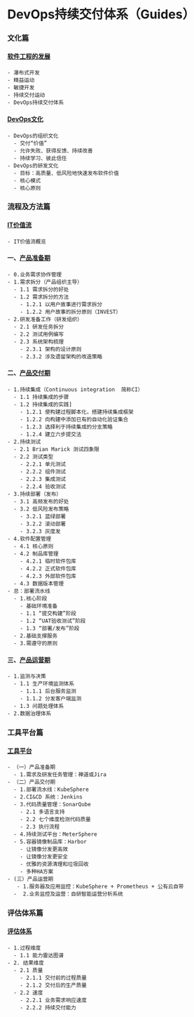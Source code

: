 DevOps持续交付体系（Guides）
============

### 文化篇
#### [软件工程的发展](文化/软件工程的发展.md)
    - 瀑布式开发
    - 精益运动
    - 敏捷开发
    - 持续交付运动
    - DevOps持续交付体系

#### [DevOps文化](文化/DevOps文化.md)
    - DevOps的组织文化
      - 交付“价值”
      - 允许失败、获得反馈、持续改善
      - 持续学习、彼此信任
    - DevOps的研发文化
      - 目标：高质量、低风险地快速发布软件价值
      - 核心模式
      - 核心原则
    
### 流程及方法篇
#### [IT价值流](流程及方法/IT价值流概览.md)
    - IT价值流概览

#### 一、[产品准备期](流程及方法/产品准备期.md)
    - 0.业务需求协作管理
    - 1.需求拆分（产品组织主导）
      - 1.1 需求拆分的好处
      - 1.2 需求拆分的方法        
        - 1.2.1 以用户故事进行需求拆分
        - 1.2.2 用户故事的拆分原则（INVEST）
    - 2.研发准备工作（研发组织）
      - 2.1 研发任务拆分
      - 2.2 测试用例编写
      - 2.3 系统架构梳理
        - 2.3.1 架构的设计原则
        - 2.3.2 涉及遗留架构的改造策略
  
#### 二、[产品交付期](流程及方法/产品交付期.md)
    - 1.持续集成（Continuous integration  简称CI）
      - 1.1 持续集成的步骤
      - 1.2 持续集成的实践]
        - 1.2.1 使构建过程脚本化，搭建持续集成框架
        - 1.2.2 向构建中添加已有的自动化验证集合
        - 1.2.3 选择利于持续集成的分支策略
        - 1.2.4 建立六步提交法
    - 2.持续测试
      - 2.1 Brian Marick 测试四象限
      - 2.2 测试类型
        - 2.2.1 单元测试
        - 2.2.2 组件测试
        - 2.2.3 集成测试
        - 2.2.4 验收测试
    - 3.持续部署（发布）
      - 3.1 高频发布的好处
      - 3.2 低风险发布策略
        - 3.2.1 蓝绿部署
        - 3.2.2 滚动部署
        - 3.2.3 灰度发
    - 4.软件配置管理
      - 4.1 核心原则
      - 4.2 制品库管理
        - 4.2.1 临时软件包库
        - 4.2.2 正式软件包库
        - 4.2.3 外部软件包库
      - 4.3 数据版本管理
    - 总：部署流水线
      - 1.核心阶段
        - 基础环境准备
        - 1.1 “提交构建”阶段
        - 1.2 “UAT验收测试”阶段
        - 1.3 “部署/发布”阶段
      - 2.基础支撑服务
      - 3.需遵守的原则

  
#### 三、[产品运营期](流程及方法/产品运营期.md)
    - 1.监测与决策
      - 1.1 生产环境监测体系
        - 1.1.1 后台服务监测
        - 1.1.2 分发客户端监测
      - 1.3 问题处理体系
    - 2.数据治理体系

  
### 工具平台篇
#### [工具平台](工具平台/工具平台.md)

    - （一）产品准备期
      - 1.需求及研发任务管理：禅道或Jira
    - （二）产品交付期
      - 1.部署流水线：KubeSphere
      - 2.CI&CD 系统：Jenkins
      - 3.代码质量管理：SonarQube
        - 2.1 多语言支持
        - 2.2 七个维度检测代码质量
        - 2.3 执行流程
      - 4.持续测试平台：MeterSphere
      - 5.容器镜像制品库：Harbor
        - 让镜像分发更高效
        - 让镜像分发更安全
        - 优雅的资源清理和垃圾回收
        - 多种HA方案
    - (三）产品运营期
       - 1.服务器及应用监控：KubeSphere + Prometheus + 公有云自带
      -  2.业务监控及运营：自研智能运营分析系统
 

### 评估体系篇
#### [评估体系](评估体系/评估体系.md)
    - 1.过程维度
      - 1.1 能力雷达图谱
    - 2. 结果维度
      - 2.1 质量
        - 2.1.1 交付前的过程质量
        - 2.1.2 交付后的生产质量
      - 2.2 速度
        - 2.2.1 业务需求响应速度
        - 2.2.2 持续交付能力
